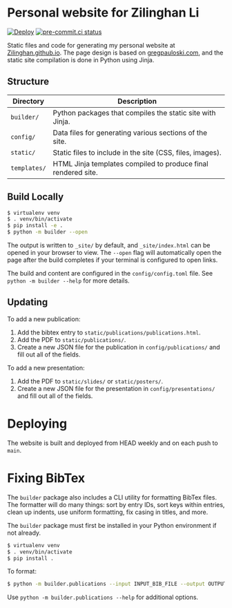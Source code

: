 # Personal website for Zilinghan Li

[![Deploy](https://github.com/Zilinghan/Zilinghan.github.io/actions/workflows/deploy.yml/badge.svg)](https://github.com/Zilinghan/Zilinghan.github.io/actions)
[![pre-commit.ci status](https://results.pre-commit.ci/badge/github/Zilinghan/Zilinghan.github.io/main.svg)](https://results.pre-commit.ci/latest/github/Zilinghan/Zilinghan.github.io/main)

Static files and code for generating my personal website at [Zilinghan.github.io](https://Zilinghan.github.io).
The page design is based on [gregpauloski.com](https://gregpauloski.com), and the static site compilation is done in Python using Jinja.

## Structure

| Directory    | Description |
| ------------ | ----------- |
| `builder/`   | Python packages that compiles the static site with Jinja.     |
| `config/`    | Data files for generating various sections of the site.       |
| `static/`    | Static files to include in the site (CSS, files, images).     |
| `templates/` | HTML Jinja templates compiled to produce final rendered site. |

## Build Locally

```bash
$ virtualenv venv
$ . venv/bin/activate
$ pip install -e .
$ python -m builder --open
```

The output is written to `_site/` by default, and `_site/index.html` can be opened in your browser to view.
The `--open` flag will automatically open the page after the build completes if your terminal is configured to open links.

The build and content are configured in the `config/config.toml` file.
See `python -m builder --help` for more details.

## Updating

To add a new publication:
1. Add the bibtex entry to `static/publications/publications.html`.
2. Add the PDF to `static/publications/`.
3. Create a new JSON file for the publication in `config/publications/` and fill out all of the fields.

To add a new presentation:
1. Add the PDF to `static/slides/` or `static/posters/`.
2. Create a new JSON file for the presentation in `config/presentations/` and fill out all of the fields.

# Deploying

The website is built and deployed from HEAD weekly and on each push to `main`.

# Fixing BibTex

The `builder` package also includes a CLI utility for formatting BibTex files.
The formatter will do many things: sort by entry IDs, sort keys within entries, clean up indents, use uniform formatting, fix casing in titles, and more.

The `builder` package must first be installed in your Python environment if not already.
```bash
$ virtualenv venv
$ . venv/bin/activate
$ pip install .
```

To format:
```bash
$ python -m builder.publications --input INPUT_BIB_FILE --output OUTPUT_BIB_FILE
```
Use `python -m builder.publications --help` for additional options.
